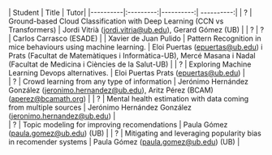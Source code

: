 | Student   |      Title      |  Tutor| 
|----------|:---------:|----------:| ----------:|
| ? | Ground-based Cloud Classification with Deep Learning (CCN vs Transformers) | Jordi Vitrià (jordi.vitria@ub.edu), Gerard Gómez (UB) |
| ? | ? | Carlos Carrasco (ESADE) |
| Xavier de Juan Pulido | Pattern Recognition in mice behaviours using machine learning. | Eloi Puertas (epuertas@ub.edu) i Prats (Facultat de Matemàtiques i Informàtica-UB), Mercé Masana i Nadal (Facultat de Medicina i Ciències de la Salut-UB) | 
| ? |  Exploring Machine Learning Devops alternatives. | Eloi Puertas Prats (epuertas@ub.edu) |  
| ?   |      Crowd learning from any type of information  |  Jerónimo Hernández González (jeronimo.hernandez@ub.edu), Aritz Pérez (BCAM) (aperez@bcamath.org) |
| ?   |  Mental health estimation with data coming from multiple sources  |  Jerónimo Hernández González (jeronimo.hernandez@ub.edu) |  
| ? | Topic modeling for improving recomendations | Paula Gómez (paula.gomez@ub.edu) (UB) | 
| ? | Mitigating and leveraging popularity bias in recomender systems | Paula Gómez (paula.gomez@ub.edu) (UB) | 
  
